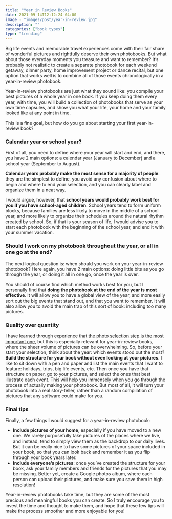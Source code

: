 ```yaml
---
title: "Year in Review Books"
date: 2021-09-14T12:12:24-04:00
image : "images/post/year-in-review.jpg"
description: ""
categories: ["book types"]
type: "trending"
---
```


Big life events and memorable travel experiences come with their fair share of
wonderful pictures and rightfully deserve their own photobooks. But what about those
everyday moments you treasure and want to remember? It’s probably not realistic to
create a separate photobook for each weekend getaway, dinner party, home improvement
project or dance recital, but one option that works well is to combine all of those
events chronologically in a year-in-review photobook.

Year-in-review photobooks are just what they sound like: you compile your best
pictures of a whole year in one book. If you keep doing them every year, with time,
you will build a collection of photobooks that serve as your own time capsules, and
show you what your life, your home and your family looked like at any point in time.

This is a fine goal, but how do you go about starting your first year-in-review book?

### Calendar year or school year?

First of all, you need to define where your year will start and end, and there,
you have 2 main options: a calendar year (January to December) and a school year
(September to August).

**Calendar years probably make the most sense for a majority of people**: they are the
simplest to define, you avoid any confusion about where to begin and where to end your
selection, and you can clearly label and organize them in a neat way.

I would argue, however, that **school years would probably work best for you if you
have school-aged children**. School years tend to form uniform blocks, because families
are less likely to move in the middle of a school year, and more likely to organize
their schedules around the natural rhythm created by school. So, if that is your
season of life, I would advise you to start each photobook with the beginning of
the school year, and end it with your summer vacation.

### Should I work on my photobook throughout the year, or all in one go at the end?

The next logical question is: when should you work on your year-in-review photobook?
Here again, you have 2 main options: doing little bits as you go through the year, or
doing it all in one go, once the year is over.

You should of course find which method works best for you, but I personally find
that **doing the photobook at the end of the year is most effective**. It will allow
you to have a global view of the year, and more easily sort out the big events that
stand out, and that you want to remember. It will also allow you to avoid the main
trap of this sort of book: including too many pictures.

### Quality over quantity

I have learned through experience that
[the photo selection step is the most important one](photo-selection), but this is
especially relevant for year-in-review books, where the sheer volume of pictures
can be overwhelming. So, before your start your selection, think about the year:
which events stood out the most? **Build the structure for your book without even
looking at your pictures**. I like to sit down with a pen and paper and list the main
events that I want to feature: holidays, trips, big life events, etc. Then once you
have that structure on paper, go to your pictures, and select the ones that best
illustrate each event. This will help you immensely when you go through the process
of actually making your photobook. But most of all, it will turn your photobook into
a real story-teller, rather than a random compilation of pictures that any software
could make for you.

### Final tips

Finally, a few things I would suggest for a year-in-review photobook:

* **Include pictures of your home**, especially if you have moved to a new one. We
rarely purposefully take pictures of the places where we live, and instead, tend to
simply view them as the backdrop to our daily lives. But it can be really nice to have
some pictures of your space included in your book, so that you can look back and
remember it as you flip through your book years later.
* **Include everyone’s pictures**: once you’ve created the structure for your book,
ask your family members and friends for the pictures that you may be missing. Better
yet, create a Google photos album, where each person can upload their pictures, and
make sure you save them in high resolution!

Year-in-review photobooks take time, but they are some of the most precious and
meaningful books you can create. So I truly encourage you to invest the time and
thought to make them, and hope that these few tips will make the process smoother
and more enjoyable for you!
